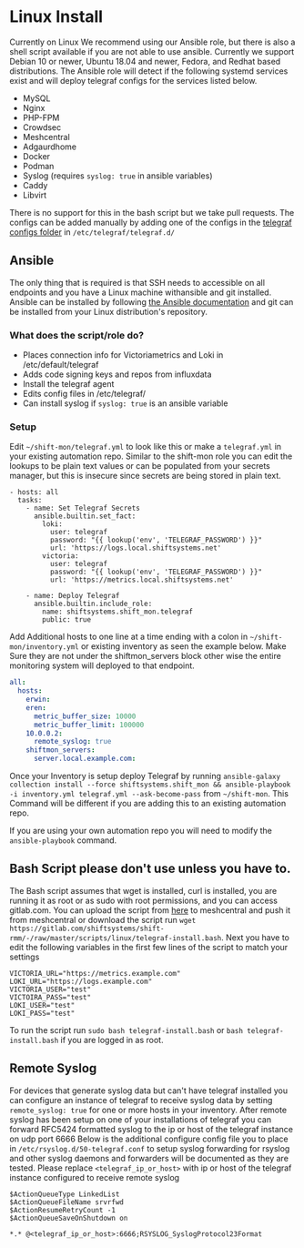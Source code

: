 # Linux Install
Currently on Linux We recommend using our Ansible role, but there is also a shell script available if you are not able to use ansible.
Currently we support Debian 10 or newer, Ubuntu 18.04 and newer, Fedora, and Redhat based distributions.
The Ansible role will detect if the following systemd services exist and will deploy telegraf configs for the services listed below.
* MySQL
* Nginx
* PHP-FPM
* Crowdsec
* Meshcentral
* Adgaurdhome
* Docker
* Podman
* Syslog (requires ```syslog: true``` in ansible variables)
* Caddy
* Libvirt

There is no support for this in the bash script but we take pull requests.
The configs can be added manually by adding one of the configs in the [telegraf configs folder](../../telegraf-configs/linux) in ```/etc/telegraf/telegraf.d/```

## Ansible
The only thing that is required is that SSH needs to accessible on all endpoints and you have a Linux machine withansible and git installed. 
Ansible can be installed by following [the Ansible documentation](https://docs.ansible.com/ansible/latest/installation_guide/intro_installation.html#installing-ansible-on-specific-operating-systems) and git can be installed from your Linux distribution's repository.

### What does the script/role do? 
* Places connection info for Victoriametrics and Loki in /etc/default/telegraf
* Adds code signing keys and repos from influxdata
* Install the telegraf agent
* Edits config files in /etc/telegraf/
* Can install syslog if ```syslog: true``` is an ansible variable

### Setup 

Edit `~/shift-mon/telegraf.yml` to look like this or make a `telegraf.yml` in your existing automation repo.
Similar to the shift-mon role you can edit the lookups to be plain text values or can be populated from your secrets manager, but this is insecure since secrets are being stored in plain text.

```
- hosts: all
  tasks:
    - name: Set Telegraf Secrets
      ansible.builtin.set_fact:
        loki:
          user: telegraf
          password: "{{ lookup('env', 'TELEGRAF_PASSWORD') }}"
          url: 'https://logs.local.shiftsystems.net'
        victoria:
          user: telegraf
          password: "{{ lookup('env', 'TELEGRAF_PASSWORD') }}"
          url: 'https://metrics.local.shiftsystems.net'

    - name: Deploy Telegraf
      ansible.builtin.include_role:
        name: shiftsystems.shift_mon.telegraf
        public: true
```

Add Additional hosts to one line at a time ending with a colon in `~/shift-mon/inventory.yml` or existing inventory as seen the example below. Make Sure they are not under the shiftmon_servers block other wise the entire monitoring system will deployed to that endpoint.

```yaml
all:
  hosts:
    erwin:
    eren:
      metric_buffer_size: 10000
      metric_buffer_limit: 100000
    10.0.0.2:
      remote_syslog: true
    shiftmon_servers:
      server.local.example.com:

```

Once your Inventory is setup deploy Telegraf by running `ansible-galaxy collection install --force shiftsystems.shift_mon && ansible-playbook -i inventory.yml telegraf.yml --ask-become-pass` from `~/shift-mon`.
This Command will be different if you are adding this to an existing automation repo.

If you are using your own automation repo you will need to modify the `ansible-playbook` command.

## Bash Script please don't use unless you have to.
The Bash script assumes that wget is installed, curl is installed, you are running it as root or as sudo with root permissions, and you can access gitlab.com. You can upload the script from [here](https://gitlab.com/shiftsystems/shift-rmm/-/raw/master/scripts/linux/telegraf-install.bash) to meshcentral and push it from meshcentral or download the script run ```wget https://gitlab.com/shiftsystems/shift-rmm/-/raw/master/scripts/linux/telegraf-install.bash```. Next you have to edit the following variables in the first few lines of the script to match your settings
```
VICTORIA_URL="https://metrics.example.com"
LOKI_URL="https://logs.example.com"
VICTORIA_USER="test"
VICTOIRA_PASS="test"
LOKI_USER="test"
LOKI_PASS="test"
```
To run the script run ```sudo bash telegraf-install.bash``` or ```bash telegraf-install.bash``` if you are logged in as root.

## Remote Syslog
For devices that generate syslog data but can't have telegraf installed you can configure an instance of telegraf to receive syslog data by setting ```remote_syslog: true``` for one or more hosts in your inventory.
After remote syslog has been setup on one of your installations of telegraf you can forward RFC5424 formatted syslog to the ip or host of the telegraf instance on udp port 6666
Below is the additional configure config file you to place in ```/etc/rsyslog.d/50-telegraf.conf``` to setup syslog forwarding for rsyslog and other syslog daemons and forwarders will be documented as they are tested.
Please replace ```<telegraf_ip_or_host>``` with ip or host of the telegraf instance configured to receive remote syslog
```
$ActionQueueType LinkedList
$ActionQueueFileName srvrfwd
$ActionResumeRetryCount -1
$ActionQueueSaveOnShutdown on

*.* @<telegraf_ip_or_host>:6666;RSYSLOG_SyslogProtocol23Format

```